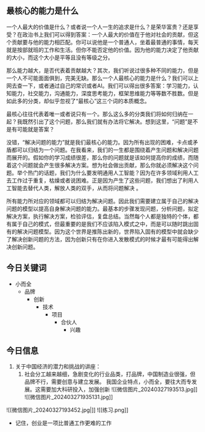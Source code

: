 ## 最核心的能力是什么
一个人最大的价值是什么？或者说一个人一生的追求是什么？是荣华富贵？还是享受？在政治书上我们可以得到答案：一个人最大的价值在于他对社会的贡献，但这个贡献要与他的能力相匹配。你可以说他是一个普通人，坐着最普通的事情，每天就是按部就班的工作和生活。但你不能否定他的价值。因为他的能力决定了他贡献的大小，而这个大小是平等且没有等级之分。

那么能力越大，是否代表着贡献越大？其次，我们听说过很多种不同的能力，但是一个人不可能面面俱到，完美无缺。那么一个人最核心的能力是什么？我们可以上网去查一下，或者通过自己的常识或者AI。我们可以得出很多答案：学习能力，认知能力，社交能力，沟通能力，深度思考能力，框架思维能力等等数不胜数。但是如此多的分类，却似乎忽视了“最核心”这三个词的本质概念。

最核心往往代表着唯一或者说只有一个。那么这么多的分类我们将如何归纳在一起？我既然引出了这个问题，那么我们就有办法将它解决。想到这里，“问题”是不是有可能就是答案？

没错，“解决问题的能力”就是我们最核心的能力。因为所有出现的困难，卡点或矛盾都可以归结为一个问题。在我看来，我们的一生都是围绕着产生问题和解决问题而展开的。假如你的学习成绩很差，那么你的问题就是该如何提高你的成绩，而随着这个问题就会产生很多解决方案。想为社会做出贡献，那么你就必须解决这个问题。举个热门的话题，我们为什么要发明通用人工智能？因为在许多领域利用人工去工作过于重复，枯燥或者说困难。正是因为产生了这些问题，我们想出了利用人工智能去替代人类，解放人类的双手，从而将问题解决 。

所有能力所对应的领域都可以归结为解决问题。因此我们需要建立属于自己的解决问题的模型以提高自身解决问题的能力。最基本的步骤发现问题，分析问题，拟定解决方案，执行解决方案，检验评估，复盘总结。当然每个人都是独特的个体，都有属于自己的模式，但最重要的是我们不应该陷入模式之中，而是可以随时跳出固有的解决问题模型。因为这个世界是推陈出新的，世界陷入固有的模型中就会缺少了解决创新问题的方法，因为创新只有在你进入发散模式的时候才最有可能得出解决创新问题。


## 今日关键词
- 小而全
	- 品牌
		- 创新
			- 技术
				- 项目
					- 合伙人
						- 兴趣
## 今日信息
1. 关于中国经济的潜力和挑战的讲座：
	1. 社会分工越来越细，急剧变化的行业品类，打品牌，中国制造业很强，但品牌不行，需要创意与建立发展。
		我国企业特点，小而全，要往大而专发展。这需要加大科研投入，加强创新
		![[微信图片_20240327193513.jpg]]
		![[微信图片_202403271935131.jpg]]


![[微信图片_20240327193452.jpg|]]
![[练习.png]]
- 记住，创业是一项比普通工作更难的工作